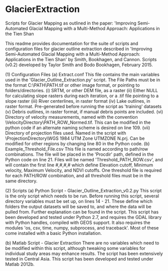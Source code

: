 GlacierExtraction
=================

Scripts for Glacier Mapping as outlined in the paper: 'Improving Semi-Automated Glacial Mapping with a Multi-Method Approach: Applications in the Tien Shan

This readme provides documentation for the suite of scripts and configuration files for glacier outline extraction described in 'Improving Semi-Automated Glacial Mapping with a Multi-Method Approach: Applications in the Tien Shan' by Smith, Bookhagen, and Cannon. Scripts (v0.2) developed by Taylor Smith and Bodo Bookhagen, February 2015.

(1) Configuration Files
(a) Extract.conf
    This file contains the main variables used in the 'Glacier_Outline_Extraction.py' script. The File Paths must be in the format C:\PATH\PATH.tif or other image format, or pointing to folders/directories. 
        (i) SRTM, or other DEM file, as a raster
        (ii) Either NULL for calculating slope rasters during each iteration, or a .tif file pointing to a slope raster
        (iii) River centerlines, in raster format
        (iv) Lake outlines, in raster format. Pre-generated before running the script as 'training' datasets
        (v) Debris outlines, in raster format, if manual debris points are included. 
        (vi) Directory of velocity measurements, named with the convention \VelocityDirectory\PATH_ROW_Normed.tif. This can be modified in the python code if an alternate naming scheme is desired on line 109. 
        (vii) Directory of projection files used. Named in the script with \ProjectionDirectory\WGS 1984 UTM Zone UTMZONE N.prj. Can be modified for other regions by changing line 80 in the Python code. 
(b) Example_Threshold_File.csv
    This file is named according to path/row combinations. The file will be placed in the 'Procdir' path, defined in the Python code on line 21. Files will be named 'Threshold_PATH_ROW.csv', and will contain the first line #,#,#,# which define Elevation cutoff, Minimum velocity, Maximum Velocity, and NDVI cutoffs. One threshold file is required for each PATH/ROW combination, and all threshold files must be in the same directory.
    
(2) Scripts
(a) Python Script - Glacier_Outline_Extraction_v0.2.py
    This script is the only script which needs to be run. Before running this script, several directory variables must be set up, on lines 14 - 21. These define which folders the output datasets will be saved to, and where the data will be pulled from. Further explanation can be found in the script. 
    This script has been developed and tested under Python 2.7, and requires the GDAL library with Python handles, compiled with GEOS support. It also requires the modules 'os, csv, time, numpy, subprocess, and traceback'. Most of these come installed with a basic Python installation. 
	   
(b) Matlab Script - Glacier Extraction
    There are no variables which need to be modified within this script, although tweaking some variables for individual study areas may enhance results. The script has been extensively tested in Central Asia.
    This script has been developed and tested under Matlab 2012b. 
